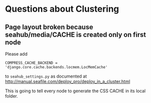 # Questions about Clustering

## Page layout broken because seahub/media/CACHE is created only on first node

Please add

    COMPRESS_CACHE_BACKEND = 'django.core.cache.backends.locmem.LocMemCache'

to `seahub_settings.py` as documented at http://manual.seafile.com/deploy_pro/deploy_in_a_cluster.html

This is going to tell every node to generate the CSS CACHE in its local folder.
